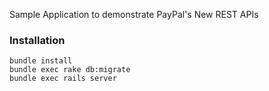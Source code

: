 
Sample Application to demonstrate PayPal's New REST APIs

### Installation

    bundle install
    bundle exec rake db:migrate
    bundle exec rails server
